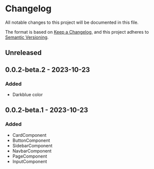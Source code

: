 # Changelog

All notable changes to this project will be documented in this file.

The format is based on [Keep a Changelog](https://keepachangelog.com/en/1.0.0/),
and this project adheres to [Semantic Versioning](https://semver.org/spec/v2.0.0.html).

## Unreleased

## 0.0.2-beta.2 - 2023-10-23
### Added
- Darkblue color

## 0.0.2-beta.1 - 2023-10-23
### Added
- CardComponent
- ButtonComponent
- SidebarComponent
- NavbarComponent
- PageComponent
- InputComponent
